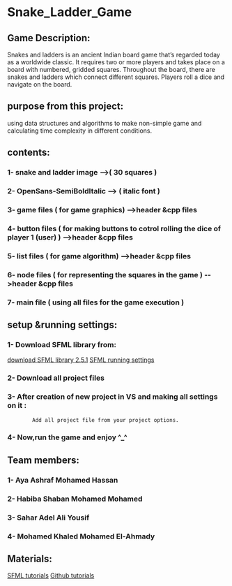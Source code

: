 # Snake_Ladder_Game
## Game Description:
   Snakes and ladders is an ancient Indian board game that’s regarded today as a worldwide classic. It requires two or more players and takes place on a board with numbered, gridded squares. Throughout the board, there are snakes and ladders which connect different squares. Players roll a dice and navigate on the board.
   
## purpose from this project:

   using data structures and algorithms to make non-simple game and calculating time complexity in different conditions.
   
## contents:

   ### 1- snake and ladder image -->( 30 squares )
   ### 2- OpenSans-SemiBoldItalic --> ( italic font ) 
   ### 3- game files   ( for game graphics)  -->header &cpp files
   ### 4- button files ( for making buttons to cotrol rolling the dice of player 1 (user) )  -->header &cpp files
   ### 5- list files   ( for game algorithm)  -->header &cpp files
   ### 6- node files   ( for representing the squares in the game )  -->header &cpp files
   ### 7- main file    ( using all files for the game execution )
   
## setup &running settings:
   ### 1- Download SFML library from:
   [download SFML library 2.5.1](https://www.sfml-dev.org/download/sfml/2.5.1/)
   [SFML running settings](https://www.sfml-dev.org/tutorials/2.5/start-vc.php)
       
   ### 2- Download all project files 
   ### 3- After creation of new project in VS and making all settings on it :
            Add all project file from your project options.
  ### 4- Now,run the game and enjoy ^_^
## Team members:
   ### 1- Aya Ashraf Mohamed Hassan 
   ### 2- Habiba Shaban Mohamed Mohamed
   ### 3- Sahar Adel Ali Yousif
   ### 4- Mohamed Khaled Mohamed El-Ahmady
## Materials:

   [SFML tutorials](https://youtube.com/playlist?list=PL21OsoBLPpMOO6zyVlxZ4S4hwkY_SLRW9)
   [Github tutorials](https://youtube.com/playlist?list=PLDoPjvoNmBAw4eOj58MZPakHjaO3frVMF)

   
        

   
   
